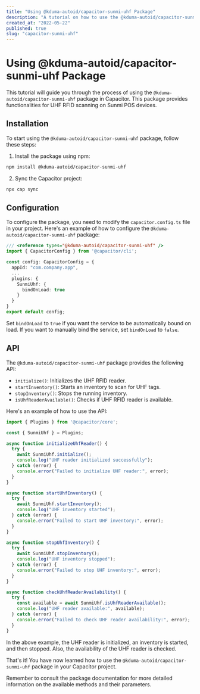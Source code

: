 ```yaml
---
title: "Using @kduma-autoid/capacitor-sunmi-uhf Package"
description: "A tutorial on how to use the @kduma-autoid/capacitor-sunmi-uhf package in Capacitor."
created_at: "2022-05-22"
published: true
slug: "capacitor-sunmi-uhf"
---
```


# Using @kduma-autoid/capacitor-sunmi-uhf Package

This tutorial will guide you through the process of using the `@kduma-autoid/capacitor-sunmi-uhf` package in Capacitor. This package provides functionalities for UHF RFID scanning on Sunmi POS devices.

## Installation

To start using the `@kduma-autoid/capacitor-sunmi-uhf` package, follow these steps:

1. Install the package using npm:

```bash
npm install @kduma-autoid/capacitor-sunmi-uhf
```

2. Sync the Capacitor project:

```bash
npx cap sync
```

## Configuration

To configure the package, you need to modify the `capacitor.config.ts` file in your project. Here's an example of how to configure the `@kduma-autoid/capacitor-sunmi-uhf` package:

```typescript
/// <reference types="@kduma-autoid/capacitor-sunmi-uhf" />
import { CapacitorConfig } from '@capacitor/cli';

const config: CapacitorConfig = {
  appId: "com.company.app",
  ...
  plugins: {
    SunmiUhf: {
      bindOnLoad: true
    }
  }
}
export default config;
```

Set `bindOnLoad` to `true` if you want the service to be automatically bound on load. If you want to manually bind the service, set `bindOnLoad` to `false`.

## API

The `@kduma-autoid/capacitor-sunmi-uhf` package provides the following API:

- `initialize()`: Initializes the UHF RFID reader.
- `startInventory()`: Starts an inventory to scan for UHF tags.
- `stopInventory()`: Stops the running inventory.
- `isUhfReaderAvailable()`: Checks if UHF RFID reader is available.

Here's an example of how to use the API:

```typescript
import { Plugins } from '@capacitor/core';

const { SunmiUhf } = Plugins;

async function initializeUhfReader() {
  try {
    await SunmiUhf.initialize();
    console.log("UHF reader initialized successfully");
  } catch (error) {
    console.error("Failed to initialize UHF reader:", error);
  }
}

async function startUhfInventory() {
  try {
    await SunmiUhf.startInventory();
    console.log("UHF inventory started");
  } catch (error) {
    console.error("Failed to start UHF inventory:", error);
  }
}

async function stopUhfInventory() {
  try {
    await SunmiUhf.stopInventory();
    console.log("UHF inventory stopped");
  } catch (error) {
    console.error("Failed to stop UHF inventory:", error);
  }
}

async function checkUhfReaderAvailability() {
  try {
    const available = await SunmiUhf.isUhfReaderAvailable();
    console.log("UHF reader available:", available);
  } catch (error) {
    console.error("Failed to check UHF reader availability:", error);
  }
}
```
In the above example, the UHF reader is initialized, an inventory is started, and then stopped. Also, the availability of the UHF reader is checked.

That's it! You have now learned how to use the `@kduma-autoid/capacitor-sunmi-uhf` package in your Capacitor project.

Remember to consult the package documentation for more detailed information on the available methods and their parameters.

